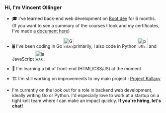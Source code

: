 ### Hi, I'm Vincent Ollinger

- 🎓 I've learned back-end web development on [Boot.dev](https://boot.dev) for 6 months. (If you want to see a summary of the courses I took and my certificates, I've made [a document here](https://github.com/VincNT21/vincnt21/blob/main/BootDotDev-Summary.md))
- 🖥️ I've been coding in Go <a href="https://emoji.gg/emoji/3058-golang"><img src="https://cdn3.emoji.gg/emojis/3058-golang.png" width="32px" height="32px" alt="Golang"></a>primarily, I also code in Python <a href="https://emoji.gg/emoji/9985-python"><img src="https://cdn3.emoji.gg/emojis/9985-python.png" width="32px" height="32px" alt="python"></a> and JavaScript <a href="https://emoji.gg/emoji/8621-javascript"><img src="https://cdn3.emoji.gg/emojis/8621-javascript.png" width="32px" height="32px" alt="javascript"></a>
- 📓 I'm learning a bit of front-end (HTML/CSS/JS) at the moment
- 🏗️ I'm still working on improvements to my main project : [Project Kallaxy](https://github.com/VincNT21/project_kallaxy)

- I'm currently on the look out for a role in backend web development, ideally writing Go or Python. I'd especially love to work at a startup on a tight knit team where I can make an impact quickly. **If you're hiring, let's chat!**
